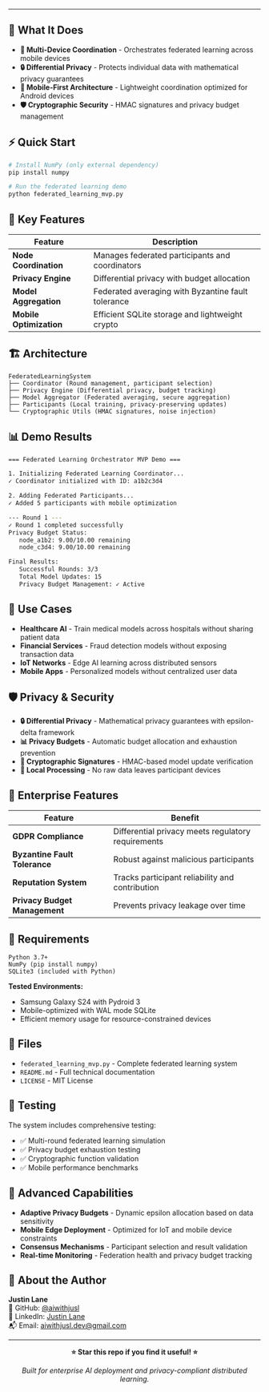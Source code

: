 


---

## 🚀 What It Does

- **🔗 Multi-Device Coordination** - Orchestrates federated learning across mobile devices
- **🔒 Differential Privacy** - Protects individual data with mathematical privacy guarantees
- **📱 Mobile-First Architecture** - Lightweight coordination optimized for Android devices
- **🛡️ Cryptographic Security** - HMAC signatures and privacy budget management

## ⚡ Quick Start

```bash
# Install NumPy (only external dependency)
pip install numpy

# Run the federated learning demo
python federated_learning_mvp.py
```

## 🎯 Key Features

| Feature | Description |
|---------|-------------|
| **Node Coordination** | Manages federated participants and coordinators |
| **Privacy Engine** | Differential privacy with budget allocation |
| **Model Aggregation** | Federated averaging with Byzantine fault tolerance |
| **Mobile Optimization** | Efficient SQLite storage and lightweight crypto |

## 🏗️ Architecture

```
FederatedLearningSystem
├── Coordinator (Round management, participant selection)
├── Privacy Engine (Differential privacy, budget tracking)  
├── Model Aggregator (Federated averaging, secure aggregation)
├── Participants (Local training, privacy-preserving updates)
└── Cryptographic Utils (HMAC signatures, noise injection)
```

## 📊 Demo Results

```bash
=== Federated Learning Orchestrator MVP Demo ===

1. Initializing Federated Learning Coordinator...
✓ Coordinator initialized with ID: a1b2c3d4

2. Adding Federated Participants...
✓ Added 5 participants with mobile optimization

--- Round 1 ---
✓ Round 1 completed successfully
Privacy Budget Status:
   node_a1b2: 9.00/10.00 remaining
   node_c3d4: 9.00/10.00 remaining

Final Results:
   Successful Rounds: 3/3
   Total Model Updates: 15
   Privacy Budget Management: ✓ Active
```

## 🎯 Use Cases

- **Healthcare AI** - Train medical models across hospitals without sharing patient data
- **Financial Services** - Fraud detection models without exposing transaction data
- **IoT Networks** - Edge AI learning across distributed sensors
- **Mobile Apps** - Personalized models without centralized user data

## 🛡️ Privacy & Security

- **🔒 Differential Privacy** - Mathematical privacy guarantees with epsilon-delta framework
- **📊 Privacy Budgets** - Automatic budget allocation and exhaustion prevention
- **🔐 Cryptographic Signatures** - HMAC-based model update verification
- **📱 Local Processing** - No raw data leaves participant devices

## 🔧 Enterprise Features

| Feature | Benefit |
|---------|---------|
| **GDPR Compliance** | Differential privacy meets regulatory requirements |
| **Byzantine Fault Tolerance** | Robust against malicious participants |
| **Reputation System** | Tracks participant reliability and contribution |
| **Privacy Budget Management** | Prevents privacy leakage over time |

## 📱 Requirements

```
Python 3.7+
NumPy (pip install numpy)
SQLite3 (included with Python)
```

**Tested Environments:**
- Samsung Galaxy S24 with Pydroid 3
- Mobile-optimized with WAL mode SQLite
- Efficient memory usage for resource-constrained devices

## 📁 Files

- `federated_learning_mvp.py` - Complete federated learning system
- `README.md` - Full technical documentation
- `LICENSE` - MIT License

## 🧪 Testing

The system includes comprehensive testing:
- ✅ Multi-round federated learning simulation
- ✅ Privacy budget exhaustion testing
- ✅ Cryptographic function validation
- ✅ Mobile performance benchmarks

## 🚀 Advanced Capabilities

- **Adaptive Privacy Budgets** - Dynamic epsilon allocation based on data sensitivity
- **Mobile Edge Deployment** - Optimized for IoT and mobile device constraints
- **Consensus Mechanisms** - Participant selection and result validation
- **Real-time Monitoring** - Federation health and privacy budget tracking

<h2>👤 About the Author</h2>
  <p><strong>Justin Lane</strong><br/>
  🔗 GitHub: <a href="https://github.com/aiwithjusl" target="_blank">@aiwithjusl</a><br/>
  🔗 LinkedIn: <a href="https://www.linkedin.com/in/justin-lane-69b960219" target="_blank">Justin Lane</a><br/>
  📬 Email: <a href="mailto:aiwithjusl.dev@gmail.com">aiwithjusl.dev@gmail.com</a></p>
  
---

<div align="center">

**⭐ Star this repo if you find it useful! ⭐**

*Built for enterprise AI deployment and privacy-compliant distributed learning.*

</div>
